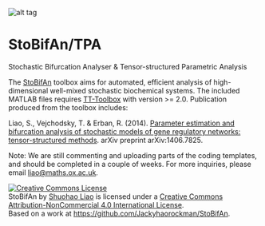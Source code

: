 ![alt tag](http://people.maths.ox.ac.uk/liao/stobifan/img/logo.png)

StoBifAn/TPA
===

Stochastic Bifurcation Analyser
&
Tensor-structured Parametric Analysis

The [StoBifAn](http://www.stobifan.org/) toolbox aims for automated, efficient analysis of high-dimensional well-mixed stochastic biochemical systems. The included MATLAB files requires [TT-Toolbox](https://github.com/oseledets/TT-Toolbox) with version >= 2.0.  Publication produced from the toolbox includes:

Liao, S., Vejchodsky, T. & Erban, R. (2014). [Parameter estimation and bifurcation analysis of stochastic models of gene regulatory networks: tensor-structured methods](http://arxiv.org/abs/1406.7825). arXiv preprint arXiv:1406.7825.

Note: We are still commenting and uploading parts of the coding templates, and should be completed in a couple of weeks. For more inquiries, please email liao@maths.ox.ac.uk.



<a rel="license" href="http://creativecommons.org/licenses/by-nc/4.0/"><img alt="Creative Commons License" style="border-width:0" src="https://i.creativecommons.org/l/by-nc/4.0/88x31.png" /></a><br /><span xmlns:dct="http://purl.org/dc/terms/" property="dct:title">StoBifAn</span> by <a xmlns:cc="http://creativecommons.org/ns#" href="http://www.stobifan.org/" property="cc:attributionName" rel="cc:attributionURL">Shuohao Liao</a> is licensed under a <a rel="license" href="http://creativecommons.org/licenses/by-nc/4.0/">Creative Commons Attribution-NonCommercial 4.0 International License</a>.<br />Based on a work at <a xmlns:dct="http://purl.org/dc/terms/" href="https://github.com/Jackyhaorockman/StoBifAn" rel="dct:source">https://github.com/Jackyhaorockman/StoBifAn</a>.
